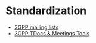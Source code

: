 # Standardization

- [3GPP mailing lists](./3GPP%20mailing%20lists.md)
- [3GPP TDocs & Meetings Tools](./3GPP%20TDocs%20&%20Meetings%20Tools.md)